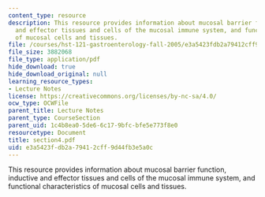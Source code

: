 ```yaml
---
content_type: resource
description: This resource provides information about mucosal barrier function, inductive
  and effector tissues and cells of the mucosal immune system, and functional characteristics
  of mucosal cells and tissues.
file: /courses/hst-121-gastroenterology-fall-2005/e3a5423fdb2a79412cff9d44fb3e5a0c_section4.pdf
file_size: 3882068
file_type: application/pdf
hide_download: true
hide_download_original: null
learning_resource_types:
- Lecture Notes
license: https://creativecommons.org/licenses/by-nc-sa/4.0/
ocw_type: OCWFile
parent_title: Lecture Notes
parent_type: CourseSection
parent_uid: 1c4b8ea0-5de6-6c17-9bfc-bfe5e773f8e0
resourcetype: Document
title: section4.pdf
uid: e3a5423f-db2a-7941-2cff-9d44fb3e5a0c
---
```

This resource provides information about mucosal barrier function, inductive and effector tissues and cells of the mucosal immune system, and functional characteristics of mucosal cells and tissues.